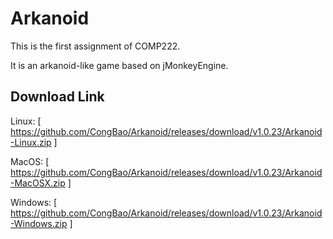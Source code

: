 # Arkanoid

This is the first assignment of COMP222.

It is an arkanoid-like game based on jMonkeyEngine.

## Download Link

Linux: [ https://github.com/CongBao/Arkanoid/releases/download/v1.0.23/Arkanoid-Linux.zip ]

MacOS: [ https://github.com/CongBao/Arkanoid/releases/download/v1.0.23/Arkanoid-MacOSX.zip ]

Windows: [ https://github.com/CongBao/Arkanoid/releases/download/v1.0.23/Arkanoid-Windows.zip ]